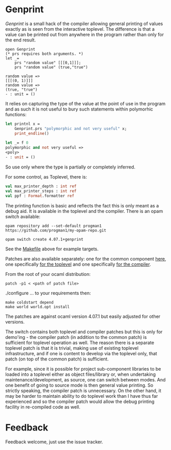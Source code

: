 # Genprint

*Genprint* is a small hack of the compiler allowing general printing of values
exactly as is seen from the interactive toplevel. The difference is that a value can be printed
out from anywhere in the program rather than only for the end result.


```
open Genprint
(* prs requires both arguments. *)
let _=
    prs "random value" [[[0,1]]];
    prs "random value" (true,"true")

random value =>
[[[(0, 1)]]]
random value =>
(true, "true")
- : unit = ()
```

It relies on capturing the type of the value at the point of use in the program and as such
it is not useful to bury such statements within polymorhic functions:

``` ocaml
let printnl x = 
    Genprint.prs "polymorphic and not very useful" x;
    print_endline()
    
let _= f 0
polymorphic and not very useful =>
<poly>
- : unit = ()
```

So use only where the type is partially or completely inferred.


For some control, as Toplevel, there is:

``` ocaml
val max_printer_depth : int ref
val max_printer_steps : int ref
val ppf : Format.formatter ref
```

The printing function is basic and reflects the fact this is only meant as a debug aid.
It is available in the toplevel and the compiler.
There is an opam switch available:

```
opam repository add --set-default progman1 https://github.com/progman1/my-opam-repo.git

opam switch create 4.07.1+genprint
```

See the [Makefile](Makefile) above for example targets.

Patches are also available separately:
one for the common component [here](translprim.patch),
one specifically [for the toplevel](genprinttop.patch) and one specifically [for the compiler](genprint0.patch).

From the root of your ocaml distribution:
```
patch -p1 < <path of patch file>
```

./configure ... to your requirements then:

```
make coldstart depend
make world world.opt install
```

The patches are against ocaml version 4.07.1 but easily adjusted for other versions.


The switch contains both toplevel and compiler patches but this is only for demo'ing - the compiler
patch (in addition to the common patch) is sufficient for toplevel operation as well.
The reason there is a separate toplevel patch is that it is trivial, making use of existing
toplevel infrastructure, and if one is content to develop via the toplevel only, that patch (on top of the common patch) is sufficient.

For example, since it is possible for project sub-component libraries to be loaded into a toplevel
either as object files/library or, when undertaking maintenance/development, as source,
one can switch between modes. And one benefit of going to source mode is then general value printing.
So strictly speaking, the compiler patch is unnecessary.
On the other hand, it may be harder to maintain ability to do toplevel work than I have thus far
experienced and so the compiler patch would allow the debug printing facility in re-compiled code as well.

# Feedback

Feedback welcome, just use the issue tracker.


